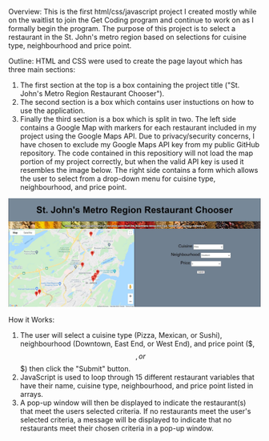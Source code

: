 Overview:
This is the first html/css/javascript project I created mostly while on the waitlist to join the Get Coding program and continue to work on as I formally begin the program. The purpose of this project is to select a restaurant in the St. John's metro region based on selections for cuisine type, neighbourhood and price point.

Outline:
HTML and CSS were used to create the page layout which has three main sections:

1. The first section at the top is a box containing the project title ("St. John's Metro Region Restaurant Chooser").
2. The second section is a box which contains user instuctions on how to use the application.
3. Finally the third section is a box which is split in two. The left side contains a Google Map with markers for each restaurant included in my project using the Google Maps API. Due to privacy/security concerns, I have chosen to exclude my Google Maps API key from my public GitHub repository. The code contained in this repositiory will not load the map portion of my project correctly, but when the valid API key is used it resembles the image below. The right side contains a form which allows the user to select from a drop-down menu for cuisine type, neighbourhood, and price point.

![alt text](https://github.com/kbaillieul/RestaurantChooser/blob/master/Capture.JPG?raw=true)

How it Works:

1. The user will select a cuisine type (Pizza, Mexican, or Sushi), neighbourhood (Downtown, East End, or West End), and price point ($, $$, or $$$) then click the "Submit" button.
2. JavaScript is used to loop through 15 different restaurant variables that have their name, cuisine type, neighbourhood, and price point listed in arrays.
3. A pop-up window will then be displayed to indicate the restaurant(s) that meet the users selected criteria. If no restaurants meet the user's selected criteria, a message will be displayed to indicate that no restaurants meet their chosen criteria in a pop-up window.
